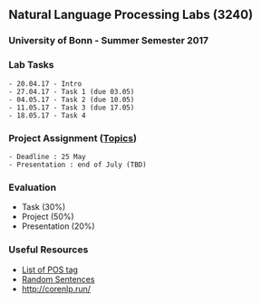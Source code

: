 ## Natural Language Processing Labs (3240)
### University of Bonn - Summer Semester 2017

### Lab Tasks
	- 20.04.17 - Intro
	- 27.04.17 - Task 1 (due 03.05)
	- 04.05.17 - Task 2 (due 10.05)
	- 11.05.17 - Task 3 (due 17.05)
	- 18.05.17 - Task 4

### Project Assignment ([Topics](https://docs.google.com/spreadsheets/d/1I7JZeBqcyfxtCRRmTb3kQ3Hc1rSQb1hgXW3ltXuqhd8/edit?usp=sharing))
	- Deadline : 25 May
	- Presentation : end of July (TBD)
  
### Evaluation
  - Task (30%) 
  - Project (50%) 
  - Presentation (20%)

### Useful Resources
- [List of POS tag](https://www.ling.upenn.edu/courses/Fall_2003/ling001/penn_treebank_pos.html)
- [Random Sentences](https://cockatooscreeching.wordpress.com/2014/05/29/a-list-of-completely-random-sentences/) 
- http://corenlp.run/
